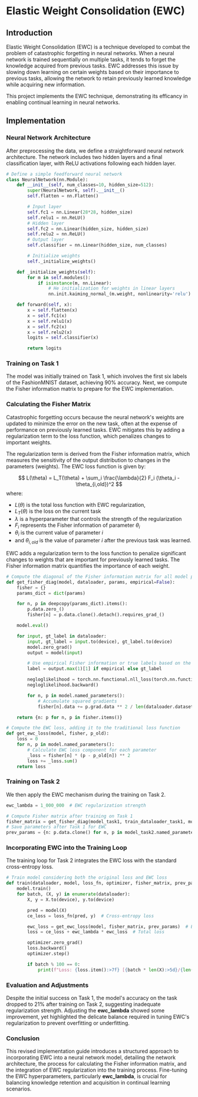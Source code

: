 # Elastic Weight Consolidation (EWC)

## Introduction

Elastic Weight Consolidation (EWC) is a technique developed to combat the problem of catastrophic forgetting in neural networks. When a neural network is trained sequentially on multiple tasks, it tends to forget the knowledge acquired from previous tasks. EWC addresses this issue by slowing down learning on certain weights based on their importance to previous tasks, allowing the network to retain previously learned knowledge while acquiring new information.

This project implements the EWC technique, demonstrating its efficancy in enabling continual learning in neural networks.

## Implementation

### Neural Network Architecture

After preprocessing the data, we define a straightforward neural network architecture. The network includes two hidden layers and a final classification layer, with ReLU activations following each hidden layer.

```Python
# Define a simple feedforward neural network
class NeuralNetwork(nn.Module):
    def __init__(self, num_classes=10, hidden_size=512):
        super(NeuralNetwork, self).__init__()
        self.flatten = nn.Flatten()

        # Input layer
        self.fc1 = nn.Linear(28*28, hidden_size)
        self.relu1 = nn.ReLU()
        # Hidden layer
        self.fc2 = nn.Linear(hidden_size, hidden_size)
        self.relu2 = nn.ReLU()
        # Output layer
        self.classifier = nn.Linear(hidden_size, num_classes)

        # Initialize weights
        self._initialize_weights()

    def _initialize_weights(self):
        for m in self.modules():
            if isinstance(m, nn.Linear):
                # He initialization for weights in linear layers
                nn.init.kaiming_normal_(m.weight, nonlinearity='relu')

    def forward(self, x):
        x = self.flatten(x)
        x = self.fc1(x)
        x = self.relu1(x)
        x = self.fc2(x)
        x = self.relu2(x)
        logits = self.classifier(x)

        return logits

```

### Training on Task 1

The model was initially trained on Task 1, which involves the first six labels of the FashionMNIST dataset, achieving 90% accuracy. Next, we compute the Fisher information matrix to prepare for the EWC implementation.

### Calculating the Fisher Matrix

Catastrophic forgetting occurs because the neural network's weights are updated to minimize the error on the new task, often at the expense of performance on previously learned tasks. EWC mitigates this by adding a regularization term to the loss function, which penalizes changes to important weights.

The regularization term is derived from the Fisher information matrix, which measures the sensitivity of the output distribution to changes in the parameters (weights). The EWC loss function is given by:

$$
L(\theta) = L_T(\theta) + \sum_i \frac{\lambda}{2} F_i (\theta_i - \theta_{i,old})^2
$$
where:
* $L(\theta)$ is the total loss function with EWC regularization,
* $L_T(\theta)$ is the loss on the current task
* $\lambda$ is a hyperparameter that controls the strength of the regularization
* $F_i$ represents the Fisher information of parameter $\theta_{i}$
* $\theta_{i}$ is the current value of parameter $i$
* and $\theta_{i,old}$ is the value of parameter $i$ after the previous task was learned.

EWC adds a regularization term to the loss function to penalize significant changes to weights that are important for previously learned tasks. The Fisher information matrix quantifies the importance of each weight.

```Python
# Compute the diagonal of the Fisher information matrix for all model parameters
def get_fisher_diag(model, dataloader, params, empirical=False):
    fisher = {}
    params_dict = dict(params)

    for n, p in deepcopy(params_dict).items():
        p.data.zero_()
        fisher[n] = p.data.clone().detach().requires_grad_()

    model.eval()

    for input, gt_label in dataloader:
        input, gt_label = input.to(device), gt_label.to(device)
        model.zero_grad()
        output = model(input)

        # Use empirical Fisher information or true labels based on the flag
        label = output.max(1)[1] if empirical else gt_label

        negloglikelihood = torch.nn.functional.nll_loss(torch.nn.functional.log_softmax(output, dim=1), label)
        negloglikelihood.backward()

        for n, p in model.named_parameters():
            # Accumulate squared gradients
            fisher[n].data += p.grad.data ** 2 / len(dataloader.dataset)

    return {n: p for n, p in fisher.items()}

# Compute the EWC loss, adding it to the traditional loss function
def get_ewc_loss(model, fisher, p_old):
    loss = 0
    for n, p in model.named_parameters():
        # Calculate EWC loss component for each parameter
        _loss = fisher[n] * (p - p_old[n]) ** 2
        loss += _loss.sum()
    return loss

```

### Training on Task 2

We then apply the EWC mechanism during the training on Task 2.

```Python
ewc_lambda = 1_000_000  # EWC regularization strength

# Compute Fisher matrix after training on Task 1
fisher_matrix = get_fisher_diag(model_task1, train_dataloader_task1, model_task1.named_parameters())
# Save parameters after Task 1 for EWC
prev_params = {n: p.data.clone() for n, p in model_task2.named_parameters()}
```
### Incorporating EWC into the Training Loop

The training loop for Task 2 integrates the EWC loss with the standard cross-entropy loss.

```Python
# Train model considering both the original loss and EWC loss
def train(dataloader, model, loss_fn, optimizer, fisher_matrix, prev_params):
    model.train()
    for batch, (X, y) in enumerate(dataloader):
        X, y = X.to(device), y.to(device)

        pred = model(X)
        ce_loss = loss_fn(pred, y)  # Cross-entropy loss

        ewc_loss = get_ewc_loss(model, fisher_matrix, prev_params)  # EWC loss
        loss = ce_loss + ewc_lambda * ewc_loss  # Total loss

        optimizer.zero_grad()
        loss.backward()
        optimizer.step()

        if batch % 100 == 0:
            print(f"Loss: {loss.item():>7f} [{batch * len(X):>5d}/{len(dataloader.dataset):>5d}]")
```

### Evaluation and Adjustments

Despite the initial success on Task 1, the model's accuracy on the task dropped to 21% after training on Task 2, suggesting inadequate regularization strength. Adjusting the __ewc_lambda__ showed some improvement, yet highlighted the delicate balance required in tuning EWC's regularization to prevent overfitting or underfitting.

### Conclusion

This revised implementation guide introduces a structured approach to incorporating EWC into a neural network model, detailing the network architecture, the process for calculating the Fisher information matrix, and the integration of EWC regularization into the training process. Fine-tuning the EWC hyperparameters, particularly __ewc_lambda__, is crucial for balancing knowledge retention and acquisition in continual learning scenarios.